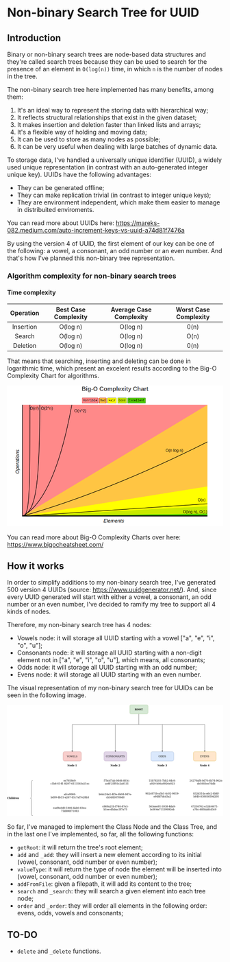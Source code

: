 # Non-binary Search Tree for UUID

## Introduction

Binary or non-binary search trees are node-based data structures and they're called search trees because they can be used to search for the presence of an element in `O(log(n))` time, in which `n` is the number of nodes in the tree.

The non-binary search tree here implemented has many benefits, among them:
1. It's an ideal way to represent the storing data with hierarchical way;
2. It reflects structural relationships that exist in the given dataset;
3. It makes insertion and deletion faster than linked lists and arrays;
4. It's a flexible way of holding and moving data;
5. It can be used to store as many nodes as possible;
6. It can be very useful when dealing with large batches of dynamic data.

To storage data, I've handled a universally unique identifier (UUID), a widely used unique representation (in contrast with an auto-generated integer unique key). UUIDs have the following advantages:
- They can be generated offline;
- They can make replication trivial (in contrast to integer unique keys);
- They are environment independent, which make them easier to manage in distribuited enviroments.

You can read more about UUIDs here: https://mareks-082.medium.com/auto-increment-keys-vs-uuid-a74d81f7476a

By using the version 4 of UUID, the first element of our key can be one of the following: a vowel, a consonant, an odd number or an even number. And that's how I've planned this non-binary tree representation.

### Algorithm complexity for non-binary search trees

#### Time complexity

| Operation | Best Case Complexity | Average Case Complexity | Worst Case Complexity |
| :---: | :---: | :---: | :---: | 
| Insertion | O(log n) | O(log n) | 0(n) |
| Search | O(log n) | O(log n) | O(n) |
| Deletion | O(log n) | O(log n) | 0(n) |

That means that searching, inserting and deleting can be done in logarithmic time, which present an excelent results according to  the Big-O Complexity Chart for algorithms.

![alt text](https://github.com/danielaczarref/NonBinarySearchTree/blob/master/BigOComplexityChart.png?raw=true)

You can read more about Big-O Complexity Charts over here: https://www.bigocheatsheet.com/

## How it works

In order to simplify additions to my non-binary search tree, I've generated 500 version 4 UUIDs (source: https://www.uuidgenerator.net/). And, since every UUID generated will start with either a vowel, a consonant, an odd number or an even number, I've decided to ramify my tree to support all 4 kinds of nodes.

Therefore, my non-binary search tree has 4 nodes: 
- Vowels node: it will storage all UUID starting with a vowel ["a", "e", "i", "o", "u"];
- Consonants node: it will storage all UUID starting with a non-digit element not in ["a", "e", "i", "o", "u"], which means, all consonants;
- Odds node: it will storage all UUID starting with an odd number;
- Evens node: it will storage all UUID starting with an even number.

The visual representation of my non-binary search tree for UUIDs can be seen in the following image.

![alt text](https://github.com/danielaczarref/NonBinarySearchTree/blob/master/NBST.png?raw=true)

So far, I've managed to implement the Class Node and the Class Tree, and in the last one I've implemented, so far, all the following functions:

- `getRoot`: it will return the tree's root element;
- `add` and `_add`: they will insert a new element according to its initial (vowel, consonant, odd number or even number);
- `valueType`: it will return the type of node the element will be inserted into (vowel, consonant, odd number or even number);
- `addFromFile`: given a filepath, it will add its content to the tree;
- `search` and `_search`: they will search a given element into each tree node;
- `order` and `_order`: they will order all elements in the following order: evens, odds, vowels and consonants;

## TO-DO
- `delete` and `_delete` functions.



